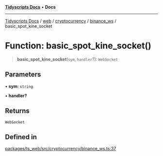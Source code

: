 [**Tidyscripts Docs**](../../../../../../../README.md) • **Docs**

***

[Tidyscripts Docs](../../../../../../../globals.md) / [web](../../../../../README.md) / [cryptocurrency](../../../README.md) / [binance\_ws](../README.md) / basic\_spot\_kine\_socket

# Function: basic\_spot\_kine\_socket()

> **basic\_spot\_kine\_socket**(`sym`, `handler`?): `WebSocket`

## Parameters

• **sym**: `string`

• **handler?**

## Returns

`WebSocket`

## Defined in

[packages/ts\_web/src/cryptocurrency/binance\_ws.ts:37](https://github.com/sheunaluko/tidyscripts/blob/master/packages/ts_web/src/cryptocurrency/binance_ws.ts#L37)
